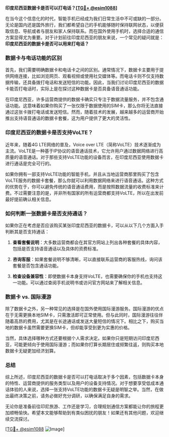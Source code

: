 **印度尼西亚数据卡是否可以打电话？[[TG💪+ @esim1088](https://t.me/s/esim1088)]**

在当今这个信息化的时代，智能手机已经成为我们日常生活中不可或缺的一部分。无论是国内还是国外旅行，我们都希望自己的手机能够随时保持联网状态，以便获取信息、导航或者与朋友和家人保持联系。而在国外使用手机时，选择合适的通信方案显得尤为重要。对于计划前往印度尼西亚的朋友来说，一个常见的疑问就是：**印度尼西亚的数据卡是否可以用来打电话？**

### 数据卡与电话功能的区别

首先，我们需要明确数据卡和电话卡之间的区别。通常情况下，数据卡主要用于提供网络连接，比如浏览网页、观看视频或使用社交媒体等。而电话卡则不仅支持数据传输，还具备拨打电话和发送短信的功能。因此，当我们讨论印度尼西亚的数据卡能否打电话时，实际上是在探讨这种数据卡是否具备语音通话功能。

在印度尼西亚，许多运营商提供的数据卡确实只专注于数据流量服务，并不包含通话功能。这意味着如果你购买了一张仅限于数据使用的SIM卡，那么你将无法直接通过这张卡拨打电话或发送短信。然而，随着技术的发展，越来越多的运营商开始推出支持语音通话的数据卡套餐，这为用户提供了更大的灵活性。

### 印度尼西亚的数据卡是否支持VoLTE？

近年来，随着4G LTE网络的普及，Voice over LTE（简称VoLTE）技术逐渐成为主流。VoLTE是一种基于IP协议的语音通话技术，它允许用户通过数据网络进行高质量的语音通话。对于那些支持VoLTE功能的设备而言，在印度尼西亚使用数据卡进行通话是完全可行的。

如果你拥有一部支持VoLTE功能的智能手机，并且从当地运营商那里购买了包含VoLTE服务的数据卡套餐，那么你就可以利用数据网络来进行语音通话。这种方式的优势在于，你可以避免传统的语音通话费用，而是按照数据流量的收费标准来计费。不过需要注意的是，并非所有国家的所有运营商都支持VoLTE，所以在出发前最好提前确认相关信息。

### 如何判断一张数据卡是否支持通话？

如果你正在考虑是否应该购买某张印度尼西亚的数据卡，可以从以下几个方面入手判断其是否支持通话：

1. **查看套餐说明**：大多数运营商都会在其官方网站上列出各种套餐的具体内容，包括是否支持语音通话以及具体的资费标准。
   
2. **咨询客服**：如果套餐说明不够清晰，可以直接联系运营商的客服热线，询问该套餐是否包含通话功能。

3. **检查设备兼容性**：即使数据卡本身支持VoLTE，也需要确保你的手机也支持这一功能。可以通过查阅手机说明书或访问官方网站来了解相关信息。

### 数据卡 vs. 国际漫游

除了数据卡之外，另一种常见的选择是在国外使用国际漫游服务。国际漫游的优点在于无需更换本地SIM卡，只需激活即可正常使用。但与此同时，国际漫游往往伴随着高昂的费用，尤其是在长途通话或发送大量短信的情况下。相比之下，购买当地的数据卡虽然需要更换SIM卡，但却能享受到更为实惠的价格。

当然，具体选择哪种方式还要根据个人需求决定。如果你只是短期访问印度尼西亚，可能更倾向于使用国际漫游；而如果你打算长期居住或频繁往返，则购买本地数据卡无疑更加经济划算。

### 总结

综上所述，印度尼西亚的数据卡是否可以打电话取决于多个因素，包括数据卡本身的特性、运营商提供的服务类型以及用户的设备支持情况。对于想要享受低成本通话体验的人来说，选择一张支持VoLTE功能的数据卡无疑是明智之举。当然，在做出最终决策之前，请务必做好充分调研，以确保满足自身的需求。

无论你是准备前往印尼旅游、工作还是学习，合理规划通信方案都能让你的旅程更加顺畅愉快。希望本文能够帮助到有类似困扰的朋友！如果还有其他问题，欢迎继续交流探讨。

[[TG💪+ @esim1088](https://t.me/s/esim1088) ![Image](https://i.postimg.cc/4NQfJmqS/Snipaste-2025-05-13-00-14-12.png)]